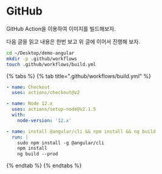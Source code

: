 # GitHub

GitHub Action을 이용하여 이미지를 빌드해보자.

다음 글을 읽고 내용은 한번 보고 위 글에 이어서 진행해 보자.

```bash
cd ~/Desktop/demo-angular
mkdir -p .github/workflows
touch .github/workflows/build.yml
```

{% tabs %}
{% tab title=".github/workflows/build.yml" %}
```yaml
- name: Checkout
  uses: actions/checkout@v2

- name: Node 12.x
  uses: actions/setup-node@v2.1.5
  with:
    node-version: '12.x'

- name: install @angular/cli && npm install && ng build
  run: |
    sudo npm install -g @angular/cli
    npm install
    ng build --prod
```
{% endtab %}
{% endtabs %}

